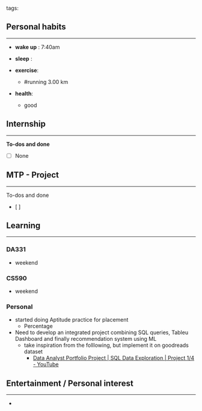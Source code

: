 tags: 
## Personal habits
--- 

- **wake up** : 7:40am

- **sleep** :

-  **exercise**:
	- #running 3.00 km 

-  **health**: 
	- good



## Internship 
---
**To-dos and done**
- [ ] None

## MTP - Project
--- 
To-dos and done
- [ ] 



## Learning
---
### DA331
- weekend

### CS590
- weekend

### Personal
- started doing Aptitude practice for placement
	- Percentage
- Need to develop an integrated project combining SQL queries, Tableu Dashboard and finally recommendation system using ML
	- take inspiration from the folllowing, but implement it on goodreads dataset
		- [Data Analyst Portfolio Project | SQL Data Exploration | Project 1/4 - YouTube](https://www.youtube.com/watch?v=qfyynHBFOsM&list=PLUaB-1hjhk8H48Pj32z4GZgGWyylqv85f&index=1&t=2539s)

## Entertainment / Personal interest
---
- 